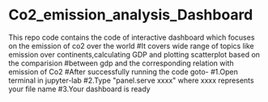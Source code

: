 # Co2_emission_analysis_Dashboard
This repo code contains the code of interactive dashboard which focuses on the emission of co2 over the world
#It covers wide range of topics like emission over continents,calculating GDP and plotting scatterplot based on the comparision
#between gdp and the corresponding relation with emission of Co2
#After successfully running the code goto-
#1.Open terminal in jupyter-lab
#2.Type "panel.serve xxxx" where xxxx represents your file name
#3.Your dashboard is ready
